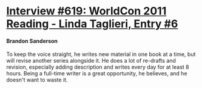 # [Interview #619: WorldCon 2011 Reading - Linda Taglieri, Entry #6](https://www.theoryland.com/intvmain.php?i=619#6)

#### Brandon Sanderson

To keep the voice straight, he writes new material in one book at a time, but will revise another series alongside it. He does a lot of re-drafts and revision, especially adding description and writes every day for at least 8 hours. Being a full-time writer is a great opportunity, he believes, and he doesn't want to waste it.

